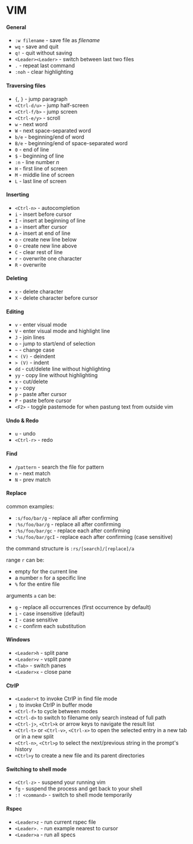 # VIM

#### General
* `:w filename` - save file as *filename*
* `wq` - save and quit
* `q!` - quit without saving
* `<Leader><Leader>` - switch between last two files
* `.` - repeat last command
* `:noh` - clear highlighting
 
#### Traversing files
* `{`, `}` - jump paragraph
* `<Ctrl-d/u>` - jump half-screen
* `<Ctrl-f/b>` - jump screen
* `<Ctrl-e/y>` - scroll
* `w` - next word
* `W` - next space-separated word
* `b/e` - beginning/end of word
* `B/e` - beginning/end of space-separated word
* `0` - end of line
* `$` - beginning of line
* `:n` - line number *n*
* `H` - first line of screen
* `M` - middle line of screen
* `L` - last line of screen

#### Inserting
* `<Ctrl-n>` - autocompletion
* `i` - insert before cursor
* `I` - insert at beginning of line
* `a` - insert after cursor
* `A` - insert at end of line
* `o` - create new line below
* `O` - create new line above
* `C` - clear rest of line
* `r` - overwrite one character
* `R` - overwrite

#### Deleting
* `x` - delete character
* `X` - delete character before cursor

#### Editing
* `v` - enter visual mode
* `V` - enter visual mode and highlight line
* `J` - join lines
* `o` - jump to start/end of selection
* `~` - change case
* `< (V)` - deindent
* `> (V)` - indent
* `dd` - cut/delete line without highlighting
* `yy` - copy line without highlighting
* `x` - cut/delete
* `y` - copy
* `p` - paste after cursor
* `P` - paste before cursor
* `<F2>` - toggle pastemode for when pastung text from outside vim

#### Undo & Redo
* `u` - undo
* `<Ctrl-r>` - redo

#### Find
* `/pattern` - search the file for pattern
* `n` - next match
* `N` - prev match

#### Replace
common examples:

* `:s/foo/bar/g`   - replace all after confirming
* `:%s/foo/bar/g`   - replace all after confirming
* `:%s/foo/bar/gc`  - replace each after confirming
* `:%s/foo/bar/gcI` - replace each after confirming (case sensitive)

the command structure is `:rs/[search]/[replace]/a`

range `r` can be:

* empty for the current line
* a number `n` for a specific line
* `%` for the entire file

arguments `a` can be:

* `g` - replace all occurrences (first occurrence by default)
* `i` - case insensitive (default)
* `I` - case sensitive
* `c` - confirm each substitution

#### Windows
* `<Leader>h` - split pane
* `<Leader>v` - vsplit pane
* `<Tab>` - switch panes
* `<Leader>x` - close pane

#### CtrlP
* `<Leader>t` to invoke CtrlP in find file mode
* `;` to invoke CtrlP in buffer mode
* `<Ctrl-f>` to cycle between modes
* `<Ctrl-d>` to switch to filename only search instead of full path
* `<Ctrl-j>`, `<Ctrl>k` or arrow keys to navigate the result list
* `<Ctrl-t>` or `<Ctrl-v>`, `<Ctrl-x>` to open the selected entry in a new tab or in a new split
* `<Ctrl-n>`, `<Ctrl>p` to select the next/previous string in the prompt's history
* `<Ctrl>y` to create a new file and its parent directories

#### Switching to shell mode
* `<Ctrl-z>` - suspend your running vim
* `fg` - suspend the process and get back to your shell
* `:! <command>` - switch to shell mode temporarily

#### Rspec
* `<Leader>z` - run current rspec file
* `<Leader>.` - run example nearest to cursor
* `<Leader>a` - run all specs
